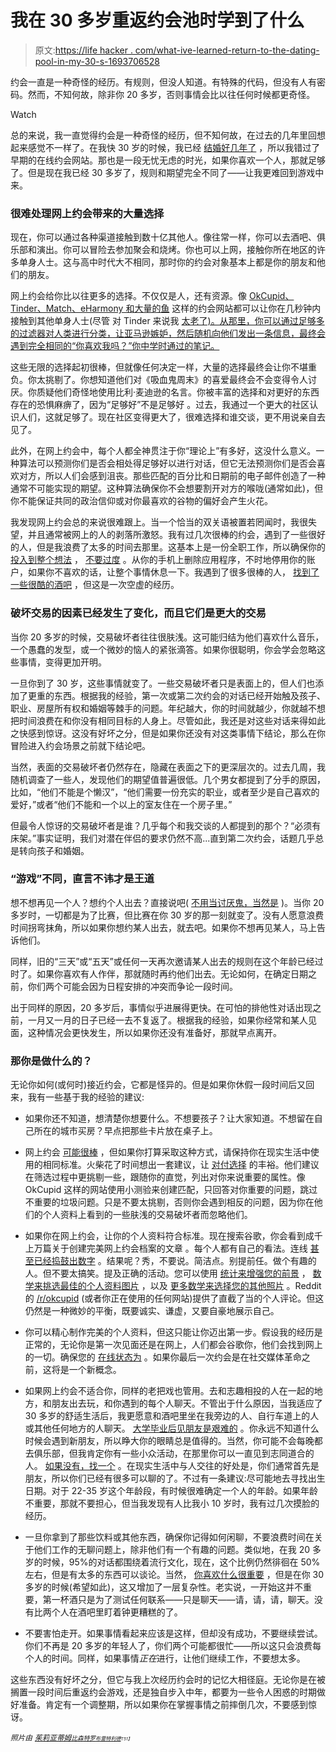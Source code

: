 # 我在 30 多岁重返约会池时学到了什么

> 原文:[https://life hacker . com/what-ive-learned-return-to-the-dating-pool-in-my-30-s-1693706528](https://lifehacker.com/what-ive-learned-returning-to-the-dating-pool-in-my-30s-1693706528)

约会一直是一种奇怪的经历。有规则，但没人知道。有特殊的代码，但没有人有密码。然而，不知何故，除非你 20 多岁，否则事情会比以往任何时候都更奇怪。

Watch

总的来说，我一直觉得约会是一种奇怪的经历，但不知何故，在过去的几年里回想起来感觉不一样了。在我快 30 岁的时候，我已经 [结婚好几年了](http://lifehacker.com/relationship-advice-i-wish-id-heard-before-getting-div-480869291) ，所以我错过了早期的在线约会网站。那也是一段无忧无虑的时光，如果你喜欢一个人，那就足够了。但是现在我已经 30 多岁了，规则和期望完全不同了——让我更难回到游戏中来。

### 很难处理网上约会带来的大量选择

现在，你可以通过各种渠道接触到数十亿其他人。像往常一样，你可以去酒吧、俱乐部和演出。你可以冒险去参加聚会和烧烤。你也可以上网，接触你所在地区的许多单身人士。这与高中时代大不相同，那时你的约会对象基本上都是你的朋友和他们的朋友。

网上约会给你比以往更多的选择。不仅仅是人，还有资源。像 [OkCupid、Tinder、Match、eHarmony 和大量的鱼](http://lifehacker.com/which-online-dating-service-is-right-for-me-1506628817) 这样的约会网站都可以让你在几秒钟内接触到其他单身人士(尽管 对 Tinder 来说我 [太老了)。从那里，你可以通过足够多的过滤器对人类进行分类，让亚马逊嫉妒，然后随机向他们发出一条信息，最终会遇到完全相同的“你喜欢我吗？”你中学时通过的笔记。](http://gizmodo.com/for-30somethings-its-tinder-thats-doing-the-screwing-1688876393)

这些无限的选择起初很棒，但就像任何决定一样，大量的选择最终会让你不堪重负。你太挑剔了。你想知道他们对《吸血鬼周末》的喜爱最终会不会变得令人讨厌。你质疑他们奇怪地使用比利·麦迪逊的名言。你被丰富的选择和对更好的东西存在的恐惧麻痹了，因为“足够好”不是足够好 。过去，我通过一个更大的社区认识人们，这就足够了。现在社区变得更大了，很难选择和谁交谈，更不用说亲自去见了。

此外，在网上约会中，每个人都全神贯注于你“理论上”有多好，这没什么意义。一种算法可以预测你们是否会相处得足够好以进行对话，但它无法预测你们是否会喜欢对方，所以人们会感到沮丧。那些匹配的百分比和日期前的电子邮件创造了一种通常不可能实现的期望。这种算法确保你不会想要割开对方的喉咙(通常如此)，但你不能保证共同的政治信仰或对你最喜欢的谷物的偏好会产生火花。

我发现网上约会总的来说很难跟上。当一个恰当的双关语被置若罔闻时，我很失望，并且通常被网上的人的剥落所激怒。我有过几次很棒的约会，遇到了一些很好的人，但是我浪费了太多的时间去那里。这基本上是一份全职工作，所以确保你的 [投入到整个想法](http://lifehacker.com/is-online-dating-worth-it-an-faq-1633598636) ， [不要过度](http://lifehacker.com/how-to-make-time-for-online-dating-when-youre-crazy-bu-1446081029) 。从你的手机上删除应用程序，不时地停用你的账户，如果你不喜欢的话，让整个事情休息一下。我遇到了很多很棒的人， [找到了一些很酷的酒吧](http://lifehacker.com/how-tinder-helped-me-find-the-best-bars-in-a-new-city-1687510919) ，但这是一次空虚的经历。

### 破坏交易的因素已经发生了变化，而且它们是更大的交易

当你 20 多岁的时候，交易破坏者往往很肤浅。这可能归结为他们喜欢什么音乐，一个愚蠢的发型，或一个微妙的恼人的紧张滴答。如果你很聪明，你会学会忽略这些事情，变得更加开明。

一旦你到了 30 岁，这些事情就变了。一些交易破坏者只是表面上的，但人们也添加了更重的东西。根据我的经验，第一次或第二次约会的对话已经开始触及孩子、职业、房屋所有权和婚姻等棘手的问题。年纪越大，你的时间就越少，你就越不想把时间浪费在和你没有相同目标的人身上。尽管如此，我还是对这些对话来得如此之快感到惊讶。这没有好坏之分，但是如果你还没有对这类事情下结论，那么在你冒险进入约会场景之前就下结论吧。

当然，表面的交易破坏者仍然存在，隐藏在表面之下的更深层次的。过去几周，我随机调查了一些人，发现他们的期望值普遍很低。几个男女都提到了分手的原因，比如，“他们不能是个懒汉”，“他们需要一份充实的职业，或者至少是自己喜欢的爱好，”或者“他们不能和一个以上的室友住在一个房子里。”

但最令人惊讶的交易破坏者是谁？几乎每个和我交谈的人都提到的那个？“必须有床架。”事实证明，我们对潜在伴侣的要求仍然不高...直到第二次约会，话题几乎总是转向孩子和婚姻。

### “游戏”不同，直言不讳才是王道

想不想再见一个人？想约个人出去？直接说吧( [不用当讨厌鬼，当然是](http://jezebel.com/how-to-talk-to-a-woman-without-being-a-creep-5981581#_ga=1.15963446.1835303237.1411253018) )。当你 20 多岁时，一切都是为了比赛，但比赛在你 30 岁的那一刻就变了。没有人愿意浪费时间拐弯抹角，所以如果你想约某人出去，就去吧。如果你不想再见某人，马上告诉他们。

同样，旧的“三天”或“五天”或任何一天再次邀请某人出去的规则在这个年龄已经过时了。如果你喜欢有人作伴，那就随时再约他们出去。无论如何，在确定日期之前，你们两个可能会因为日程安排的冲突而争论一段时间。

出于同样的原因，20 多岁后，事情似乎进展得更快。在可怕的排他性对话出现之前，一月又一月的日子已经一去不复返了。根据我的经验，如果你经常和某人见面，这种情况会更快发生，所以如果你还没有准备好，那就早点离开。

### 那你是做什么的？

无论你如何(或何时)接近约会，它都是怪异的。但是如果你休假一段时间后又回来，我有一些基于我的经验的建议:

*   如果你还不知道，想清楚你想要什么。不想要孩子？让大家知道。不想留在自己所在的城市买房？早点把那些卡片放在桌子上。

*   网上约会 [可能很棒](http://lifehacker.com/is-online-dating-worth-it-an-faq-1633598636) ，但如果你打算采取这种方式，请保持你在现实生活中使用的相同标准。火柴花了时间想出一套建议，让 [对付选择](http://www.match.com/magazine/article/12175/The-Paradox-Of-Dating-Choice/) 的丰裕。他们建议在筛选过程中更挑剔一些，跟随你的直觉，列出对你来说重要的属性。像 OkCupid 这样的网站使用小测验来创建匹配，只回答对你重要的问题，跳过不重要的垃圾问题。只是不要太挑剔，否则你会遇到相反的问题，因为你在他们的个人资料上看到的一些肤浅的交易破坏者而忽略他们。
*   如果你在网上约会，让你的个人资料符合标准。现在搜索谷歌，你会看到成千上万篇关于创建完美网上约会档案的文章 。每个人都有自己的看法。连线 [甚至已经捣鼓出数字](http://www.wired.com/2014/02/how-to-create-good-online-dating-profile/) 。结果呢？秀，不要说。简洁点。别提前任。做个有趣的人。但不要太搞笑。提及正确的活动。您可以使用 [统计来增强您的前景](http://lifehacker.com/increase-your-dating-success-with-statistics-5859109) ， [数学来挑选最佳的个人资料图片](http://lifehacker.com/the-mathematical-reason-you-shouldnt-use-perfect-online-1691787261) ，以及 [更多数学来选择您的其他照片](http://lifehacker.com/meet-more-people-with-better-online-dating-profile-pict-1570368128) 。Reddit 的 [/r/okcupid](http://www.reddit.com/r/okcupid) (或者你正在使用的任何网站)提供了直截了当的个人评论。但这仍然是一种微妙的平衡，既要诚实、谦虚，又要自豪地展示自己。
*   你可以精心制作完美的个人资料，但这只能让你迈出第一步。假设我的经历是正常的，无论你是第一次见面还是在网上，人们都会谷歌你，他们会找到网上的一切。确保您的 [在线状态为](http://lifehacker.com/how-to-clean-up-your-online-presence-and-make-a-great-f-5963864) 。如果你最后一次约会是在社交媒体革命之前，这将是一个新概念。
*   如果网上约会不适合你，同样的老把戏也管用。去和志趣相投的人在一起的地方，和朋友出去玩，和你遇到的每个人聊天。不管出于什么原因，当我适应了 30 多岁的舒适生活后，我更愿意和酒吧里坐在我旁边的人、自行车道上的人或其他任何地方的人聊天。 [大学毕业后见朋友是艰难的](http://jezebel.com/how-to-talk-to-a-woman-without-being-a-creep-5981581) 。你永远不知道什么时候会遇到新朋友，所以睁大你的眼睛总是值得的。当然，你可能不会每晚都去俱乐部，但我肯定你有一些小众活动，在那里你可以一直见到志同道合的人。 [如果没有，找一个](http://lifehacker.com/the-best-places-to-meet-new-people-1512814587) 。在现实生活中与人交往的好处是，你们通常首先是朋友，所以你们已经有很多可以聊的了。不过有一条建议:尽可能地去寻找出生日期。对于 22-35 岁这个年龄段，有时候很难确定一个人的年龄。如果年龄不重要，那就不要担心，但当我发现有人比我小 10 岁时，我有过几次摸脸的经历。
*   一旦你拿到了那些饮料或其他东西，确保你记得如何闲聊，不要浪费时间在关于他们工作的无聊问题上，除非他们有一个有趣的问题。类似地，在我 20 多岁的时候，95%的对话都围绕着流行文化，现在，这个比例仍然徘徊在 50%左右，但是有太多的东西可以谈论。当然， [你喜欢什么很重要](https://www.youtube.com/watch?v=yBUOhFs7t2s) ，但是在你 30 多岁的时候(希望如此)，这又增加了一层复杂性。老实说，一开始这并不重要，第一杯酒只是为了测试任何联系——只是聊天——请，请，请，聊天。没有比两个人在酒吧里盯着钟更糟糕的了。
*   不要害怕走开。如果事情看起来应该是这样，但却没有成功，不要继续尝试。你们不再是 20 多岁的年轻人了，你们两个可能都很忙——所以这只会浪费每个人的时间。同样，如果事情*正在*进行，让他们继续工作，不要想太多。

这些东西没有好坏之分，但它与我上次经历约会时的记忆大相径庭。无论你是在被搁置一段时间后重返约会游戏，还是独自步入中年，都要为一些令人困惑的时期做好准备。肯定有一个调整期，所以如果你在掌握事情之前摔倒几次，不要感到惊讶。

*<small>照片由</small>* [*<small>茱莉亚蒂姆</small>*](http://www.shutterstock.com/pic-226087684/stock-vector-family-with-children-kids-people-concept-flat-icons-set-of-social-networking-and-flirting-first.html?src=Gl-2p71VeLJQ2L7ojGpKaw-1-28)*<small></small>*<small>[*<small>比森特罗</small>*](https://www.flickr.com/photos/bixentro/344673250)*<small></small>*<small>[*<small>布雷特利德</small>*](https://www.flickr.com/photos/brettlider/98186630/in/photolist-9FesW-aMTxYi-8vtC48-8vxkDy-8vwuqd-8vtJRX-8vw1P9-8vuq6B-8vvDEE-8vvKTs-8vsRwt-8WWrEm-5XgRER-65vQmD-65xRZw-65C5vL-bBD7qJ-dqTSLE-eiSc3x-azsQDV-qKLQ1t-qGyxkU-8vugpH-8vw4mN-ej8NUr-ejKTY1-bv55KH-dqTHa4-65tyxM-4EjNgb-ejL6mE-bQy1Jz-oW9wQS-dqTHcF-7Tguwg-dqTJcB-8vvoaR-pbB4Yd-65vPwZ-22rMwT-8vsVTP-8vwbrN-fGsq4C-crz1TE-8vxEeS-8vypsN-8vuFTD-crz1PG-dpHaYT-8baSAL)*<small><small>T51】</small></small>*</small></small>

<small><small></small></small>